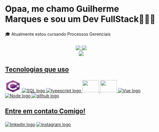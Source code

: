 <h1 align="left">Opaa, me chamo Guilherme Marques e sou um Dev FullStack👋💪🏻</h1>

###

<p align="left">🎓 Atualmente estou cursando Processos Gerenciais</p>


###

<div align="center">
<a href="https://github.com/Guigms">
<img height="180em" src="https://github-readme-stats.vercel.app/api?username=Guigms&show_icons=true&theme=dark&include_all_commits=true&count_private=true"/>
<img height="180em" src="https://github-readme-stats.vercel.app/api/top-langs/?username=Guigms&layout=compact&langs_count=7&theme=dark"/>

<br/>
<div align="center" >
     <img src="https://github-profile-trophy.vercel.app/?username=Guigms&row=1&column=6&theme=flat&margin-w=15&margin-h=15"/>
</div>
</div>

###

<h2 align="left">Tecnologias que uso</h2>

###

<div align="left">
  <img src="https://raw.githubusercontent.com/devicons/devicon/master/icons/csharp/csharp-original.svg" height="40" width="52" alt="github logo"  />
  <img src="https://cdn-icons-png.flaticon.com/512/4492/4492311.png" height="40" width="45" alt="SQL logo"  />  
  <img src="https://upload.wikimedia.org/wikipedia/commons/thumb/4/4c/Typescript_logo_2020.svg/2048px-Typescript_logo_2020.svg.png" height="40" width="40" alt="typescript logo"  />
  <img src="https://upload.wikimedia.org/wikipedia/commons/thumb/2/27/PHP-logo.svg/1200px-PHP-logo.svg.png" height="40" width="55 alt="PHP logo"/>
  <img src="https://miro.medium.com/v2/resize:fit:1000/1*Yafu7ihc1LFuP4azerAa4w.png" height="40" width="55 alt="React logo"/>
  <img src="https://res.cloudinary.com/ddxwdqwkr/image/upload/v1690837534/patterns.dev/Images/vue/intro/vue.png" height="40" width="60" alt="Vue logo"/>
  <img src="https://neginet.com/wp-content/uploads/2018/03/nodejs-logo.png" height="40" width="40" alt="Node logo"  />
  <img src="https://cdn.jsdelivr.net/gh/devicons/devicon/icons/github/github-original.svg" height="40" width="52" alt="github logo"  />
</div>

###

<h2 align="left">Entre em contato Comigo!</h2>

###

<div align="left">
  <a href="https://www.linkedin.com/in/guilherme-marques-0043b120a/" target="_blank"><img src="https://raw.githubusercontent.com/maurodesouza/profile-readme-generator/master/src/assets/icons/social/linkedin/default.svg" width="52" height="40" alt="linkedin logo"  /><a/>
  <a href="https://www.instagram.com/gmsolution_/" target="_blank"><img src="https://raw.githubusercontent.com/maurodesouza/profile-readme-generator/master/src/assets/icons/social/instagram/default.svg" width="52" height="40" alt="instagram logo"  /><a/>
</div>

###
